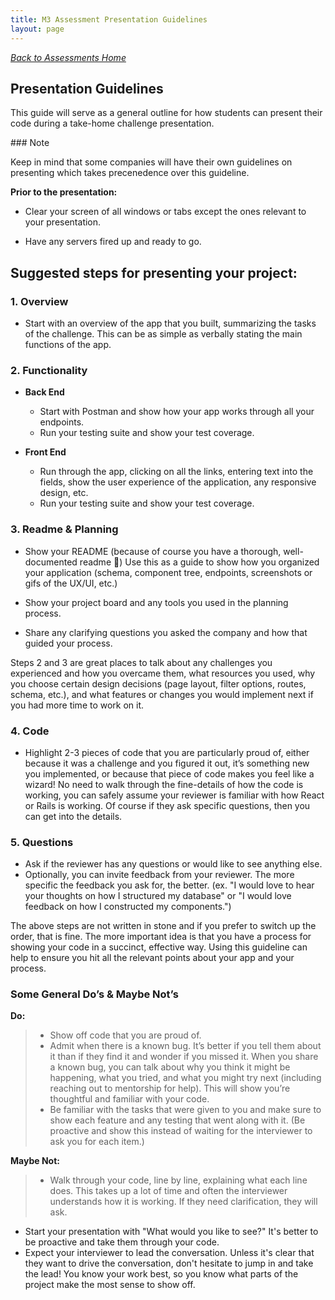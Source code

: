 ```yaml
---
title: M3 Assessment Presentation Guidelines
layout: page
---
```


_[Back to Assessments Home](./index)_

## Presentation Guidelines

This guide will serve as a general outline for how students can present their code during a take-home challenge presentation. 

<section class="note">
### Note

Keep in mind that some companies will have their own guidelines on presenting which takes precenedence over this guideline.
</section>

**Prior to the presentation:**

- Clear your screen of all windows or tabs except the ones relevant to your presentation. 

- Have any servers fired up and ready to go.


## Suggested steps for presenting your project:
### 1. Overview
  - Start with an overview of the app that you built, summarizing the tasks of the challenge. This can be as simple as verbally stating the main functions of the app.

### 2. Functionality

- **Back End**
  - Start with Postman and show how your app works through all your endpoints.
  - Run your testing suite and show your test coverage.

- **Front End**
  - Run through the app, clicking on all the links, entering text into the fields, show the user experience of the application, any responsive design, etc.
  - Run your testing suite and show your test coverage.


### 3. Readme & Planning

 - Show your README (because of course you have a thorough, well-documented readme 🙂)
  Use this as a guide to show how you organized your application (schema, component tree,  endpoints, screenshots or gifs of the UX/UI, etc.)

 - Show your project board and any tools you used in the planning process.
  
 - Share any clarifying questions you asked the company and how that guided your process.

  Steps 2 and 3 are great places to talk about any challenges you experienced and how you overcame them, what resources you used, why you choose certain design decisions (page layout, filter options, routes, schema, etc.), and what features or changes you would implement next if you had more time to work on it. 

### 4. Code

  - Highlight 2-3 pieces of code that you are particularly proud of, either because it was a challenge and you figured it out, it’s something new you implemented, or because that piece of code makes you feel like a wizard! No need to walk through the fine-details of how the code is working, you can safely assume your reviewer is familiar with how React or Rails is working. Of course if they ask specific questions, then you can get into the details. 

### 5. Questions

  - Ask if the reviewer has any questions or would like to see anything else. 
  - Optionally, you can invite feedback from your reviewer. The more specific the feedback you ask for, the better. (ex. "I would love to hear your thoughts on how I structured my database" or "I would love feedback on how I constructed my components.") 

<section class="note">
The above steps are not written in stone and if you prefer to switch up the order, that is fine. The more important idea is that you have a process for showing your code in a succinct, effective way. Using this guideline can help to ensure you hit all the relevant points about your app and your process.
</section>



### Some General Do’s & Maybe Not’s

**Do:**

> - Show off code that you are proud of.
> - Admit when there is a known bug. It’s better if you tell them about it than if they find it and wonder if you missed it. When you share a known bug, you can talk about why you think it might be happening, what you tried, and what you might try next (including reaching out to mentorship for help). This will show you’re thoughtful and familiar with your code.
> - Be familiar with the tasks that were given to you and make sure to show each feature and any testing that went along with it. (Be proactive and show this instead of waiting for the interviewer to ask you for each item.)



**Maybe Not:**

> - Walk through your code, line by line, explaining what each line does. This takes up a lot of time and often the interviewer understands how it is working. If they need clarification, they will ask.
- Start your presentation with "What would you like to see?" It's better to be proactive and take them through your code.
- Expect your interviewer to lead the conversation. Unless it's clear that they want to drive the conversation, don't hesitate to jump in and take the lead! You know your work best, so you know what parts of the project make the most sense to show off.